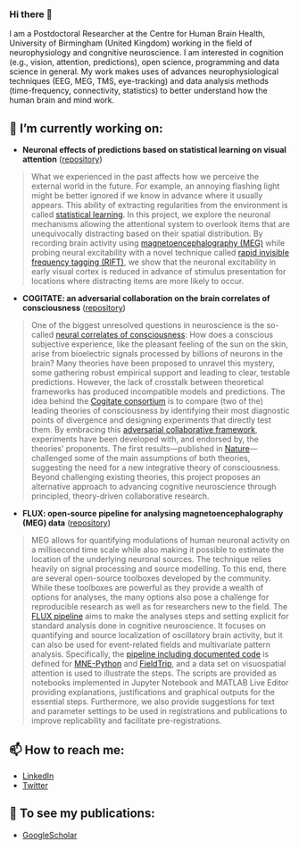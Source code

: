 ### Hi there 👋

I am a Postdoctoral Researcher at the Centre for Human Brain Health, University of Birmingham (United Kingdom) working in the field of neurophysiology and congnitive neuroscience. I am interested in cognition (e.g., vision, attention, predictions), open science, programming and data science in general. My work makes uses of advances neurophysiological techniques (EEG, MEG, TMS, eye-tracking) and data analysis methods (time-frequency, connectivity, statistics) to better understand how the human brain and mind work.

## 🔭 I’m currently working on:
- **Neuronal effects of predictions based on statistical learning on visual attention** ([repository](https://github.com/oscfer88/dSL_RIFT))
> What we experienced in the past affects how we perceive the external world in the future. For example, an annoying flashing light might be better ignored if we know in advance where it usually appears. This ability of extracting regularities from the environment is called [statistical learning](https://en.wikipedia.org/wiki/Statistical_learning_in_language_acquisition). In this project, we explore the neuronal mechanisms allowing the attentional system to overlook items that are unequivocally distracting based on their spatial distribution. By recording brain activity using [magnetoencephalography (MEG)](https://en.wikipedia.org/wiki/Magnetoencephalography) while probing neural excitability with a novel technique called [rapid invisible frequency tagging (RIFT)](https://doi.org/10.1093/cercor/bhac160), we show that the neuronal excitability in early visual cortex is reduced in advance of stimulus presentation for locations where distracting items are more likely to occur.
- **COGITATE: an adversarial collaboration on the brain correlates of consciousness** ([repository](https://github.com/Cogitate-consortium/cogitate-msp1))
> One of the biggest unresolved questions in neuroscience is the so-called [neural correlates of consciousness](https://en.wikipedia.org/wiki/Neural_correlates_of_consciousness): How does a conscious subjective experience, like the pleasant feeling of the sun on the skin, arise from bioelectric signals processed by billions of neurons in the brain? Many theories have been proposed to unravel this mystery, some gathering robust empirical support and leading to clear, testable predictions. However, the lack of crosstalk between theoretical frameworks has produced incompatible models and predictions. The idea behind the [Cogitate consortium](https://www.arc-cogitate.com) is to compare (two of the) leading theories of consciousness by identifying their most diagnostic points of divergence and designing experiments that directly test them. By embracing this [adversarial collaborative framework](https://www.science.org/doi/10.1126/science.abj3259), experiments have been developed with, and endorsed by, the theories’ proponents. The first results—published in [Nature](https://doi.org/10.1038/s41586-025-08888-1)—challenged some of the main assumptions of both theories, suggesting the need for a new integrative theory of consciousness. Beyond challenging existing theories, this project proposes an alternative approach to advancing cognitive neuroscience through principled, theory-driven collaborative research.
- **FLUX: open-source pipeline for analysing magnetoencephalography (MEG) data** ([repository](https://github.com/Neuronal-Oscillations/FLUX))
> MEG allows for quantifying modulations of human neuronal activity on a millisecond time scale while also making it possible to estimate the location of the underlying neuronal sources. The technique relies heavily on signal processing and source modelling. To this end, there are several open-source toolboxes developed by the community. While these toolboxes are powerful as they provide a wealth of options for analyses, the many options also pose a challenge for reproducible research as well as for researchers new to the field. The [FLUX pipeline](https://www.sciencedirect.com/science/article/pii/S1053811922001768?via%3Dihub) aims to make the analyses steps and setting explicit for standard analysis done in cognitive neuroscience. It focuses on quantifying and source localization of oscillatory brain activity, but it can also be used for event-related fields and multivariate pattern analysis. Specifically, the [pipeline including documented code](https://neuosc.com/flux/) is defined for [MNE-Python](https://mne.tools/stable/index.html) and [FieldTrip](https://www.fieldtriptoolbox.org/), and a data set on visuospatial attention is used to illustrate the steps. The scripts are provided as notebooks implemented in Jupyter Notebook and MATLAB Live Editor providing explanations, justifications and graphical outputs for the essential steps. Furthermore, we also provide suggestions for text and parameter settings to be used in registrations and publications to improve replicability and facilitate pre-registrations.

## 📫 How to reach me:
- [LinkedIn](https://www.linkedin.com/in/oscar-ferrante-700880250/)
- [Twitter](https://twitter.com/ferrante_oscar)

## :newspaper: To see my publications:
- [GoogleScholar](https://scholar.google.it/citations?user=p_D77I0AAAAJ&hl=en)

<!--
**oscfer88/oscfer88** is a ✨ _special_ ✨ repository because its `README.md` (this file) appears on your GitHub profile.

Here are some ideas to get you started:

- 🔭 I’m currently working on ...
- 🌱 I’m currently learning ...
- 👯 I’m looking to collaborate on ...
- 🤔 I’m looking for help with ...
- 💬 Ask me about ...
- 📫 How to reach me: ...
- 😄 Pronouns: ...
- ⚡ Fun fact: ...
-->
